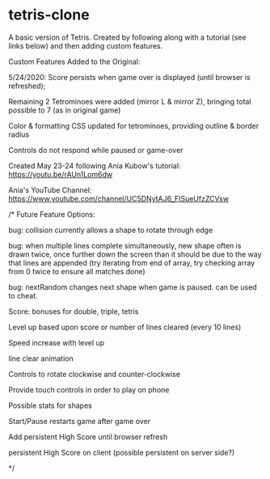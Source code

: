 # tetris-clone
A basic version of Tetris. Created by following along with a tutorial (see links below) and then adding custom features. 

Custom Features Added to the Original:

5/24/2020:
Score persists when game over is displayed (until browser is refreshed);

Remaining 2 Tetrominoes were added (mirror L & mirror Z), bringing total possible to 7 (as in original game)

Color & formatting CSS updated for tetrominoes, providing outline & border radius

Controls do not respond while paused or game-over


Created May 23-24 following Ania Kubow's tutorial:
https://youtu.be/rAUn1Lom6dw

Ania's YouTube Channel:
https://www.youtube.com/channel/UC5DNytAJ6_FISueUfzZCVsw

/*
Future Feature Options:

bug: collision currently allows a shape to rotate through edge

bug: when multiple lines complete simultaneously, new shape often is drawn twice, once further down the screen than it should be due to the way that lines are appended (try iterating from end of array, try checking array from 0 twice to ensure all matches done)

bug: nextRandom changes next shape when game is paused. can be used to cheat.

Score: bonuses for double, triple, tetris

Level up based upon score or number of lines cleared (every 10 lines)

Speed increase with level up

line clear animation

Controls to rotate clockwise and counter-clockwise

Provide touch controls in order to play on phone

Possible stats for shapes

Start/Pause restarts game after game over

Add persistent High Score until browser refresh

persistent High Score on client (possible persistent on server side?)





*/

